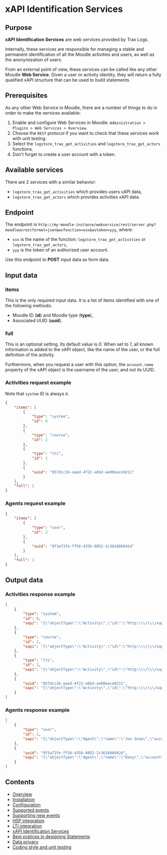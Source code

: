 # xAPI Identification Services


## Purpose

**xAPI Identification Services** are web services provided by Trax Logs.

Internally, these services are responsible for managing a stable and permanent identification of all the Moodle activities and users, as well as the anonymization of users.

From an external point of view, these services can be called like any other Moodle **Web Service**. Given a user or activity identity, they will return a fully qualified xAPI structure that can be used to build statements.


## Prerequisites

As any other Web Service in Moodle, there are a number of things to do in order to make the services available:

1. Enable and configure Web Services in Moodle: `Administration > Plugins > Web Services > Overview`.
2. Choose the `REST` protocol if you want to check that these services work with unit testing.
3. Select the `logstore_trax_get_activities` and `logstore_trax_get_actors` functions.
4. Don't forget to create a user account with a token.


## Available services

There are 2 services with a similar behavior: 
- `logstore_trax_get_activities` which provides users xAPI data,
- `logstore_trax_get_actors` which provides activities xAPI data.


## Endpoint

The endpoint is `http://my-moodle-instance/webservice/rest/server.php?moodlewsrestformat=json&wsfunction=xxx&wstoken=yyy`, where:

- `xxx` is the name of the function: `logstore_trax_get_activities` or `logstore_trax_get_actors`,
- `yyy` is the token of an authorized user account.

Use this endpoint to **POST** input data as form data.


## Input data

### items

This is the only required input data. It is a list of items identified with one of the following methods:
- Moodle ID (**id**) and Moodle type (**type**),
- Associated UUID (**uuid**).

### full

This is an optional setting. Its default value is *0*. When set to *1*, all known information is added to the xAPI object, like the name of the user, or the full definition of the activity.

Furthermore, when you request a user with this option, the `account.name` property of the xAPI object is the username of the user, and not its UUID.


### Activities request example

Note that `system` ID is always `0`. 

```json
{
    "items": [
        {
            "type": "system",
            "id": 0
        },
        {
            "type": "course",
            "id": 2
        },
        {
            "type": "lti",
            "id": 1
        },
        {
            "uuid": "857dcc1b-aaed-4f22-a6bd-ae00eace9211"
        }
    ],
    "full": 1
}
```

### Agents request example

```json
{
    "items": [
        {
            "type": "user",
            "id": 2
        },
        {
            "uuid": "9f3a73fe-ff56-435b-8052-2c361686942d"
        }
    ],
    "full": 1
}
```


## Output data

### Activities response example

```json
[
    {
        "type": "system",
        "id": 0,
        "xapi": "{\"objectType\":\"Activity\",\"id\":\"http:\\\/\\\/xapi.moodle.test\\\/xapi\\\/activities\\\/system\",\"definition\":{\"type\":\"http:\\\/\\\/vocab.xapi.fr\\\/activities\\\/system\"}}"
    },
    {
        "type": "course",
        "id": 2,
        "xapi": "{\"objectType\":\"Activity\",\"id\":\"http:\\\/\\\/xapi.moodle.test\\\/xapi\\\/activities\\\/course\\\/8acfd7a3-2490-40c8-9b61-ec65d518f7da\",\"definition\":{\"type\":\"http:\\\/\\\/vocab.xapi.fr\\\/activities\\\/course\"}}"
    },
    {
        "type": "lti",
        "id": 1,
        "xapi": "{\"objectType\":\"Activity\",\"id\":\"http:\\\/\\\/xapi.moodle.test\\\/xapi\\\/activities\\\/lti\\\/e403e7ee-4cdd-4d25-b7d9-5de3569a1cc2\",\"definition\":{\"type\":\"http:\\\/\\\/vocab.xapi.fr\\\/activities\\\/external-activity\"}}"
    },
    {
        "uuid": "857dcc1b-aaed-4f22-a6bd-ae00eace9211",
        "xapi": "{\"objectType\":\"Activity\",\"id\":\"http:\\\/\\\/xapi.moodle.test\\\/xapi\\\/activities\\\/lti\\\/e403e7ee-4cdd-4d25-b7d9-5de3569a1cc2\",\"definition\":{\"type\":\"http:\\\/\\\/vocab.xapi.fr\\\/activities\\\/external-activity\"}}"
    }
]
```

### Agents response example

```json
[
    {
        "type": "user",
        "id": 2,
        "xapi": "{\"objectType\":\"Agent\",\"name\":\"Jon Snow\",\"account\":{\"homePage\":\"http:\\\/\\\/xapi.moodle.test\",\"name\":\"23a5bb2e-80c5-464a-8472-632261df912d\"}}"
    },
    {
        "uuid": "9f3a73fe-ff56-435b-8052-2c361686942d",
        "xapi": "{\"objectType\":\"Agent\",\"name\":\"Dany\",\"account\":{\"homePage\":\"http:\\\/\\\/xapi.moodle.test\",\"name\":\"564642e-80c5-464a-8472-632264564564\"}}"
    }
]
```


## Contents

* [Overview](../README.md)
* [Installation](install.md)
* [Configuration](config.md)
* [Supported events](events.md)
* [Supporting new events](extend.md)
* [H5P integration](h5p.md)
* [LTI integration](lti.md)
* [xAPI Identification Services](id.md)
* [Best pratices in designing Statements](best-practices.md)
* [Data privacy](privacy.md)
* [Coding style and unit testing](test.md)
